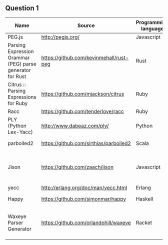 Question 1
----------

| Name | Source | Programming language | Target Language | Algorithm |
|------|--------|----------------------|-----------------|-----------|
| PEG.js| http://pegjs.org/ | Javascript | Javascript | PEG |
| Parsing Expression Grammar (PEG) parse generator for Rust | https://github.com/kevinmehall/rust-peg | Rust | Rust | PEG |
| Citrus :: Parsing Expressions for Ruby | https://github.com/mjackson/citrus | Ruby | Ruby | PEG |
| Racc | https://github.com/tenderlove/racc | Ruby | Ruby | LALR(1) |
| PLY (Python Lex-Yacc) | http://www.dabeaz.com/ply/ | Python | Python | LALR(1) |
| parboiled2 | https://github.com/sirthias/parboiled2 | Scala | JVM bytecode | PEG |
| Jison | https://github.com/zaach/jison | Javascript | Javascript | LALR(1), LR(0), SLR(1), LR(1), LL(1) |
| yecc | http://erlang.org/doc/man/yecc.html | Erlang | Erlang | LALR(1) |
| Happy | https://github.com/simonmar/happy | Haskell | Haskell | Generalized LR |
| Waxeye Parser Generator | https://github.com/orlandohill/waxeye | Racket | C, Java, Javascript, Python, Ruby, Scheme | PEG |
